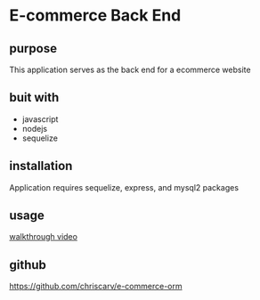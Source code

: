 # E-commerce Back End 

## purpose
This application serves as the back end for a ecommerce website
## buit with
* javascript
* nodejs
* sequelize

## installation
Application requires sequelize, express, and mysql2 packages

## usage
[walkthrough video](https://drive.google.com/file/d/1vxKXcLqiHwLCu-XiC-OYV2DJF_zZrrg7/view)

## github
https://github.com/chriscarv/e-commerce-orm
